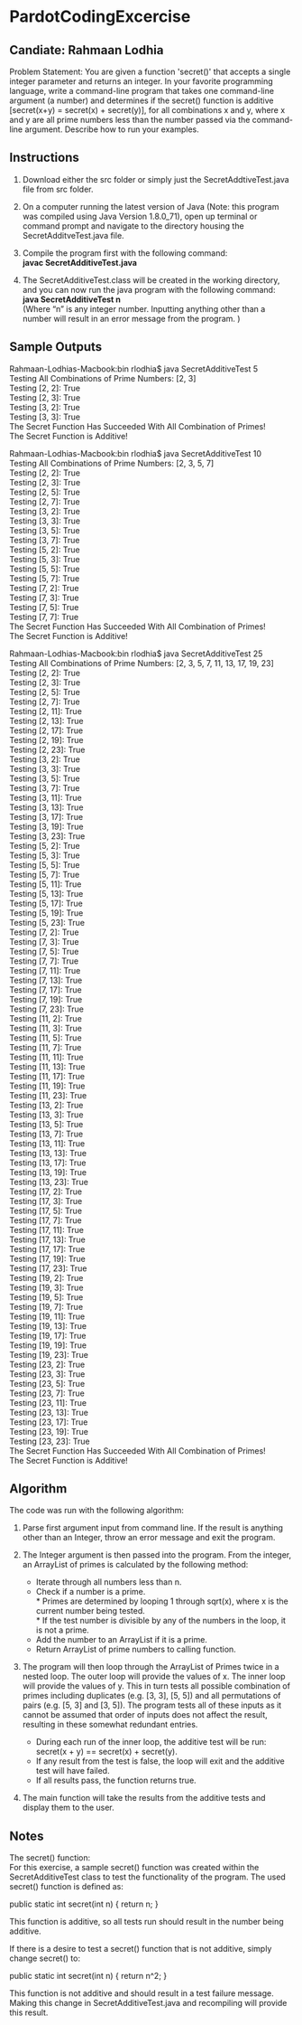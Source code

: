 # PardotCodingExcercise
## Candiate: Rahmaan Lodhia

Problem Statement: You are given a function 'secret()' that accepts a single integer parameter and returns an integer. In your favorite programming language, write a command-line program that takes one command-line argument (a number) and determines if the secret() function is additive [secret(x+y) = secret(x) + secret(y)], for all combinations x and y, where x and y are all prime numbers less than the number passed via the command-line argument.  Describe how to run your examples.

## Instructions

1. Download either the src folder or simply just the SecretAddtiveTest.java file from src folder.

2. On a computer running the latest version of Java (Note: this program was compiled using Java Version 1.8.0_71), open up terminal or command prompt and navigate to the directory housing the SecretAdditveTest.java file.

3. Compile the program first with the following command:  
**javac SecretAdditiveTest.java**

4. The SecretAdditiveTest.class will be created in the working directory, and you can now run the java program with the following command:  
**java SecretAdditiveTest n**  
(Where “n” is any integer number. Inputting anything other than a number will result in an error message from the program. )

## Sample Outputs

Rahmaan-Lodhias-Macbook:bin rlodhia$ java SecretAdditiveTest 5  
Testing All Combinations of Prime Numbers: [2, 3]  
Testing [2, 2]: True  
Testing [2, 3]: True  
Testing [3, 2]: True  
Testing [3, 3]: True  
The Secret Function Has Succeeded With All Combination of Primes!  
The Secret Function is Additive!  

Rahmaan-Lodhias-Macbook:bin rlodhia$ java SecretAdditiveTest 10  
Testing All Combinations of Prime Numbers: [2, 3, 5, 7]  
Testing [2, 2]: True  
Testing [2, 3]: True  
Testing [2, 5]: True  
Testing [2, 7]: True  
Testing [3, 2]: True  
Testing [3, 3]: True  
Testing [3, 5]: True  
Testing [3, 7]: True  
Testing [5, 2]: True  
Testing [5, 3]: True  
Testing [5, 5]: True  
Testing [5, 7]: True  
Testing [7, 2]: True  
Testing [7, 3]: True  
Testing [7, 5]: True  
Testing [7, 7]: True  
The Secret Function Has Succeeded With All Combination of Primes!  
The Secret Function is Additive!  

Rahmaan-Lodhias-Macbook:bin rlodhia$ java SecretAdditiveTest 25  
Testing All Combinations of Prime Numbers: [2, 3, 5, 7, 11, 13, 17, 19, 23]  
Testing [2, 2]: True  
Testing [2, 3]: True  
Testing [2, 5]: True  
Testing [2, 7]: True  
Testing [2, 11]: True  
Testing [2, 13]: True  
Testing [2, 17]: True  
Testing [2, 19]: True  
Testing [2, 23]: True  
Testing [3, 2]: True  
Testing [3, 3]: True  
Testing [3, 5]: True  
Testing [3, 7]: True  
Testing [3, 11]: True  
Testing [3, 13]: True  
Testing [3, 17]: True  
Testing [3, 19]: True  
Testing [3, 23]: True  
Testing [5, 2]: True  
Testing [5, 3]: True  
Testing [5, 5]: True  
Testing [5, 7]: True  
Testing [5, 11]: True  
Testing [5, 13]: True  
Testing [5, 17]: True  
Testing [5, 19]: True  
Testing [5, 23]: True  
Testing [7, 2]: True  
Testing [7, 3]: True  
Testing [7, 5]: True  
Testing [7, 7]: True  
Testing [7, 11]: True  
Testing [7, 13]: True  
Testing [7, 17]: True  
Testing [7, 19]: True  
Testing [7, 23]: True  
Testing [11, 2]: True  
Testing [11, 3]: True  
Testing [11, 5]: True  
Testing [11, 7]: True  
Testing [11, 11]: True  
Testing [11, 13]: True  
Testing [11, 17]: True  
Testing [11, 19]: True  
Testing [11, 23]: True  
Testing [13, 2]: True  
Testing [13, 3]: True  
Testing [13, 5]: True  
Testing [13, 7]: True  
Testing [13, 11]: True  
Testing [13, 13]: True  
Testing [13, 17]: True  
Testing [13, 19]: True  
Testing [13, 23]: True  
Testing [17, 2]: True  
Testing [17, 3]: True  
Testing [17, 5]: True  
Testing [17, 7]: True  
Testing [17, 11]: True  
Testing [17, 13]: True  
Testing [17, 17]: True  
Testing [17, 19]: True  
Testing [17, 23]: True  
Testing [19, 2]: True  
Testing [19, 3]: True  
Testing [19, 5]: True  
Testing [19, 7]: True  
Testing [19, 11]: True  
Testing [19, 13]: True  
Testing [19, 17]: True  
Testing [19, 19]: True  
Testing [19, 23]: True  
Testing [23, 2]: True  
Testing [23, 3]: True  
Testing [23, 5]: True  
Testing [23, 7]: True  
Testing [23, 11]: True  
Testing [23, 13]: True  
Testing [23, 17]: True  
Testing [23, 19]: True  
Testing [23, 23]: True  
The Secret Function Has Succeeded With All Combination of Primes!  
The Secret Function is Additive!  

## Algorithm

The code was run with the following algorithm:

1. Parse first argument input from command line.  If the result is anything other than an Integer, throw an error message and exit the program.

2. The Integer argument is then passed into the program.  From the integer, an ArrayList of primes is calculated by the following method:
	* Iterate through all numbers less than n.  
	* Check if a number is a prime.  
		  * Primes are determined by looping 1 through sqrt(x), where x is the current number being tested.  
		  * If the test number is divisible by any of the numbers in the loop, it is not a prime.  
	* Add the number to an ArrayList if it is a prime.  
	* Return ArrayList of prime numbers to calling function.  

3. The program will then loop through the ArrayList of Primes twice in a nested loop.  The outer loop will provide the values of x.  The inner loop will provide the values of y.  This in turn tests all possible combination of primes including duplicates (e.g. [3, 3], [5, 5]) and all permutations of pairs (e.g. [5, 3] and [3, 5]).  The program tests all of these inputs as it cannot be assumed that order of inputs does not affect the result, resulting in these somewhat redundant entries.    
	* During each run of the inner loop, the additive test will be run: secret(x + y) == secret(x) + secret(y).  
	* If any result from the test is false, the loop will exit and the additive test will have failed.  
	* If all results pass, the function returns true.  

4. The main function will take the results from the additive tests and display them to the user.

## Notes

The secret() function:  
For this exercise, a sample secret() function was created within the SecretAdditiveTest class to test the functionality of the program.  The used secret() function is defined as:

public static int secret(int n)  {  return n;  }  


This function is additive, so all tests run should result in the number being additive.

If there is a desire to test a secret() function that is not additive, simply change secret() to:

public static int secret(int n)  {  return n^2;  }  

This function is not additive and should result in a test failure message.  Making this change in SecretAdditiveTest.java and recompiling will provide this result.
